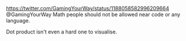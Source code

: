 https://twitter.com/GamingYourWay/status/1188058582996209664 @GamingYourWay Math people should not be allowed near code or any language.

Dot product isn't even a hard one to visualise.